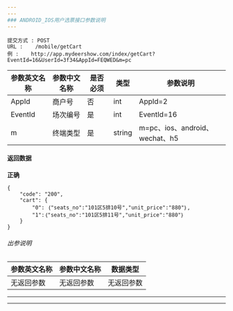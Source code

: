 ```yaml
---
---
### ANDROID_IOS用户选票接口参数说明
---
```

```
提交方式 : POST
URL :    /mobile/getCart
例 :    http://app.mydeershow.com/index/getCart?EventId=16&UserId=3f34&AppId=FEQWED&m=pc
```
|  参数英文名称 |  参数中文名称 | 是否必须    | 类型  | 参数说明 |
| ------------------ | ------------------- | ------------------- | ------------------ |----------------|
|AppId  | 商户号 |  否  |  int |AppId=2|
|EventId  | 场次编号 |  是  |  int |EventId=16|
|m  | 终端类型  |  是  |  string |m=pc、ios、android、wechat、h5|

#### 返回数据
**正确**

```
{
    "code": "200",
    "cart": {
        "0": ｛"seats_no":"101区5排10号","unit_price":"880"｝,
        "1":｛"seats_no":"101区5排11号","unit_price":"880"｝
    }
}
```

######  出参说明

|  参数英文名称 |  参数中文名称| 数据类型  |
| ------------  | ------------- | ------------- |
| 无返回参数 |无返回参数  | 无返回参数   |
---
---